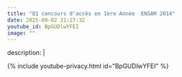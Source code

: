 ```yaml
---
title: "Q1 concours d'accès en 1ère Année  ENSAM 2014"
date: 2025-09-02 21:27:32 
youtube_id: BpGUDlwYFEI
image: ""
---
```

description: |
  
{% include youtube-privacy.html id="BpGUDlwYFEI" %}
